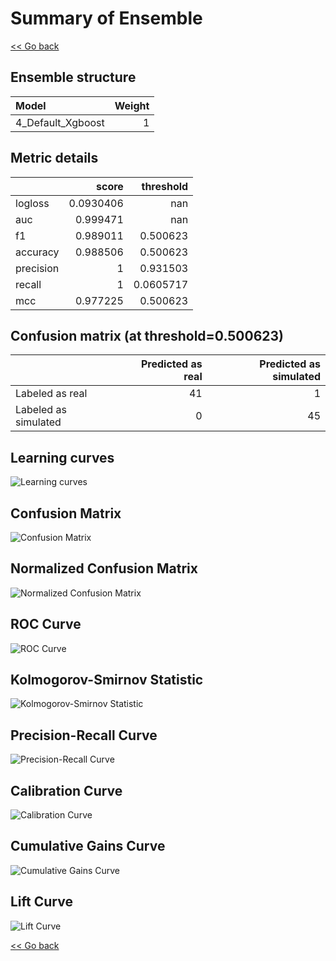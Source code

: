# Summary of Ensemble

[<< Go back](../README.md)


## Ensemble structure
| Model             |   Weight |
|:------------------|---------:|
| 4_Default_Xgboost |        1 |

## Metric details
|           |     score |   threshold |
|:----------|----------:|------------:|
| logloss   | 0.0930406 | nan         |
| auc       | 0.999471  | nan         |
| f1        | 0.989011  |   0.500623  |
| accuracy  | 0.988506  |   0.500623  |
| precision | 1         |   0.931503  |
| recall    | 1         |   0.0605717 |
| mcc       | 0.977225  |   0.500623  |


## Confusion matrix (at threshold=0.500623)
|                      |   Predicted as real |   Predicted as simulated |
|:---------------------|--------------------:|-------------------------:|
| Labeled as real      |                  41 |                        1 |
| Labeled as simulated |                   0 |                       45 |

## Learning curves
![Learning curves](learning_curves.png)
## Confusion Matrix

![Confusion Matrix](confusion_matrix.png)


## Normalized Confusion Matrix

![Normalized Confusion Matrix](confusion_matrix_normalized.png)


## ROC Curve

![ROC Curve](roc_curve.png)


## Kolmogorov-Smirnov Statistic

![Kolmogorov-Smirnov Statistic](ks_statistic.png)


## Precision-Recall Curve

![Precision-Recall Curve](precision_recall_curve.png)


## Calibration Curve

![Calibration Curve](calibration_curve_curve.png)


## Cumulative Gains Curve

![Cumulative Gains Curve](cumulative_gains_curve.png)


## Lift Curve

![Lift Curve](lift_curve.png)



[<< Go back](../README.md)
